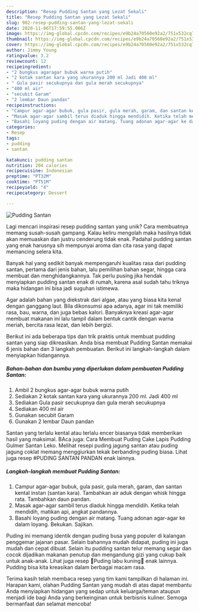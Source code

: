 ```yaml
---
description: "Resep Pudding Santan yang Lezat Sekali"
title: "Resep Pudding Santan yang Lezat Sekali"
slug: 902-resep-pudding-santan-yang-lezat-sekali
date: 2020-11-06T17:59:55.006Z
image: https://img-global.cpcdn.com/recipes/e9b24a70560e92a2/751x532cq70/pudding-santan-foto-resep-utama.jpg
thumbnail: https://img-global.cpcdn.com/recipes/e9b24a70560e92a2/751x532cq70/pudding-santan-foto-resep-utama.jpg
cover: https://img-global.cpcdn.com/recipes/e9b24a70560e92a2/751x532cq70/pudding-santan-foto-resep-utama.jpg
author: Jimmy Young
ratingvalue: 3.2
reviewcount: 12
recipeingredient:
- "2 bungkus agaragar bubuk warna putih"
- "2 kotak santan kara yang ukurannya 200 ml Jadi 400 ml"
- " Gula pasir secukupnya dan gula merah secukupnya"
- "400 ml air"
- "secubit Garam"
- "2 lembar Daun pandan"
recipeinstructions:
- "Campur agar-agar bubuk, gula pasir, gula merah, garam, dan santan kental instan (santan kara). Tambahkan air aduk dengan whisk hingga rata. Tambahkan daun pandan."
- "Masak agar-agar sambil terus diaduk hingga mendidih. Ketika telah mendidih, matikan api, angkat pandannya."
- "Basahi loyang puding dengan air matang. Tuang adonan agar-agar ke dalam loyang. Bekukan. Sajikan."
categories:
- Resep
tags:
- pudding
- santan

katakunci: pudding santan 
nutrition: 204 calories
recipecuisine: Indonesian
preptime: "PT32M"
cooktime: "PT51M"
recipeyield: "4"
recipecategory: Dessert

---
```



![Pudding Santan](https://img-global.cpcdn.com/recipes/e9b24a70560e92a2/751x532cq70/pudding-santan-foto-resep-utama.jpg)

Lagi mencari inspirasi resep pudding santan yang unik? Cara membuatnya memang susah-susah gampang. Kalau keliru mengolah maka hasilnya tidak akan memuaskan dan justru cenderung tidak enak. Padahal pudding santan yang enak harusnya sih mempunyai aroma dan cita rasa yang dapat memancing selera kita.

Banyak hal yang sedikit banyak mempengaruhi kualitas rasa dari pudding santan, pertama dari jenis bahan, lalu pemilihan bahan segar, hingga cara membuat dan menghidangkannya. Tak perlu pusing jika hendak menyiapkan pudding santan enak di rumah, karena asal sudah tahu triknya maka hidangan ini bisa jadi suguhan istimewa.

Agar adalah bahan yang diekstrak dari algae, atau yang biasa kita kenal dengan ganggang laut. Bila dikonsumsi apa adanya, agar ini tak memiliki rasa, bau, warna, dan juga bebas kalori. Banyaknya kreasi agar-agar membuat makanan ini lalu tampil dalam bentuk cantik dengan warna meriah, bercita rasa lezat, dan lebih bergizi.


Berikut ini ada beberapa tips dan trik praktis untuk membuat pudding santan yang siap dikreasikan. Anda bisa membuat Pudding Santan memakai 6 jenis bahan dan 3 langkah pembuatan. Berikut ini langkah-langkah dalam menyiapkan hidangannya.

<!--inarticleads1-->

##### Bahan-bahan dan bumbu yang diperlukan dalam pembuatan Pudding Santan:

1. Ambil 2 bungkus agar-agar bubuk warna putih
1. Sediakan 2 kotak santan kara yang ukurannya 200 ml. Jadi 400 ml
1. Sediakan  Gula pasir secukupnya dan gula merah secukupnya
1. Sediakan 400 ml air
1. Gunakan secubit Garam
1. Gunakan 2 lembar Daun pandan


Santan yang terlalu kental atau terlalu encer biasanya tidak memberikan hasil yang maksimal. BAca juga: Cara Membuat Puding Cake Lapis Pudding Gulmer Santan Leko. Melihat resepi puding jagung santan atau puding jagung coklat memang menggiurkan tekak berbanding puding biasa. Lihat juga resep #PUDING SANTAN PANDAN enak lainnya. 

<!--inarticleads2-->

##### Langkah-langkah membuat Pudding Santan:

1. Campur agar-agar bubuk, gula pasir, gula merah, garam, dan santan kental instan (santan kara). Tambahkan air aduk dengan whisk hingga rata. Tambahkan daun pandan.
1. Masak agar-agar sambil terus diaduk hingga mendidih. Ketika telah mendidih, matikan api, angkat pandannya.
1. Basahi loyang puding dengan air matang. Tuang adonan agar-agar ke dalam loyang. Bekukan. Sajikan.


Puding ini memang identik dengan puding busa yang populer di kalangan penggemar jajanan pasar. Selain bahannya mudah didapat, puding ini juga mudah dan cepat dibuat. Selain itu pudding santan telur memang segar dan cocok dijadikan makanan penutup dan mengandung gizi yang cukup baik untuk anak-anak. Lihat juga resep 🌻Puding labu kuning🍁 enak lainnya. Pudding bisa kita kreasikan dalam berbagai macam rasa. 

Terima kasih telah membaca resep yang tim kami tampilkan di halaman ini. Harapan kami, olahan Pudding Santan yang mudah di atas dapat membantu Anda menyiapkan hidangan yang sedap untuk keluarga/teman ataupun menjadi ide bagi Anda yang berkeinginan untuk berbisnis kuliner. Semoga bermanfaat dan selamat mencoba!
